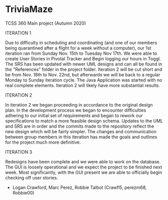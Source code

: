 # TriviaMaze
TCSS 360 Main project (Autumn 2020)

ITERATION 1

Due to difficulty in scheduling and coordinating (and one of our members being quarantined after a flight for a week without a computer), our 1st iteration ran from Sunday Nov. 15th to Tuesday Nov 17th.
We were able to create User Stories in Pivotal Tracker and Begin logging our hours in Toggl. The SRS has been updated with newer UML designs and can all be found in the "References" folder in the project folder.
Iteration 2 will be cut short and be from Nov. 18th to Nov. 22nd, but afterwards we will be back to a regular Monday to Sunday iteration cycle.
The Java Application was started with no real complete elements. Iteration 2 will likely have more substantial results.

ITERATION 2

In iteration 2 we began proceeding in accordance to the original design plan. In the development process we began to encounter difficulties adhering to our initial set of requirements and began to rework our specifications to match a more feasible design schema. Updates to the UML and SRS are in order and the commits made to the repository reflect the new design which will be fairly simpler. The changes and communication between group members in this iteration has made the goals and outlines for the project much more definitive.

ITERATION 3

Redesigns have been complete and we were able to work on the database. The GUI is loosely operational and we expect the project to be finished next week. Most significantly, with the GUI present we are able to officially begin checking off user stories.

 - Logan Crawford, Marc Perez, Robbie Talbot
 (Crawfl5, perezm68, Robbie00)
